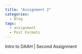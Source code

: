 ```yaml
---
title: "Assignment 2"
categories:
  - Blog
tags:
  - assignment
  - Post Formats
---
```

Intro to DAAH | Second Assignment